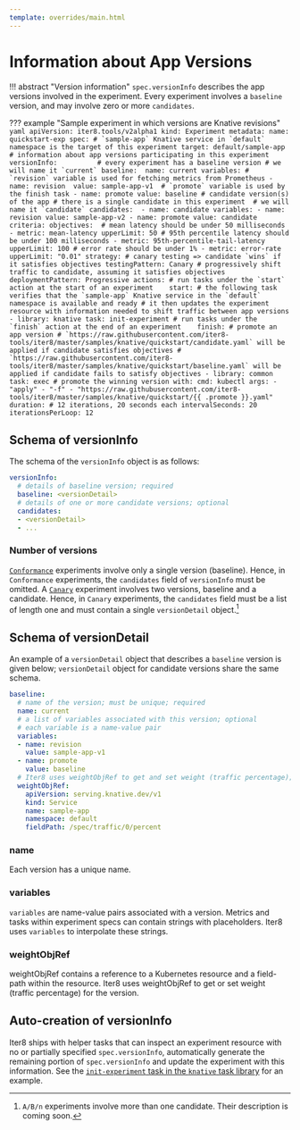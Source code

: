 ```yaml
---
template: overrides/main.html
---
```


# Information about App Versions

!!! abstract "Version information"
    `spec.versionInfo` describes the app versions involved in the experiment. Every experiment involves a `baseline` version, and may involve zero or more `candidates`.

??? example "Sample experiment in which versions are Knative revisions"
    ```yaml
    apiVersion: iter8.tools/v2alpha1
    kind: Experiment
    metadata:
      name: quickstart-exp
    spec:
      # `sample-app` Knative service in `default` namespace is the target of this experiment
      target: default/sample-app
      # information about app versions participating in this experiment
      versionInfo:         
        # every experiment has a baseline version
        # we will name it `current`
        baseline: 
          name: current
          variables:
          # `revision` variable is used for fetching metrics from Prometheus
          - name: revision 
            value: sample-app-v1 
          # `promote` variable is used by the finish task
          - name: promote
            value: baseline
        # candidate version(s) of the app
        # there is a single candidate in this experiment 
        # we will name it `candidate`
        candidates: 
        - name: candidate
          variables:
          - name: revision
            value: sample-app-v2
          - name: promote
            value: candidate 
      criteria:
        objectives: 
        # mean latency should be under 50 milliseconds
        - metric: mean-latency
          upperLimit: 50
        # 95th percentile latency should be under 100 milliseconds
        - metric: 95th-percentile-tail-latency
          upperLimit: 100
        # error rate should be under 1%
        - metric: error-rate
          upperLimit: "0.01"
      strategy:
        # canary testing => candidate `wins` if it satisfies objectives
        testingPattern: Canary
        # progressively shift traffic to candidate, assuming it satisfies objectives
        deploymentPattern: Progressive
        actions:
          # run tasks under the `start` action at the start of an experiment   
          start:
          # the following task verifies that the `sample-app` Knative service in the `default` namespace is available and ready
          # it then updates the experiment resource with information needed to shift traffic between app versions
          - library: knative
            task: init-experiment
          # run tasks under the `finish` action at the end of an experiment   
          finish:
          # promote an app version
          # `https://raw.githubusercontent.com/iter8-tools/iter8/master/samples/knative/quickstart/candidate.yaml` will be applied if candidate satisfies objectives
          # `https://raw.githubusercontent.com/iter8-tools/iter8/master/samples/knative/quickstart/baseline.yaml` will be applied if candidate fails to satisfy objectives
          - library: common
            task: exec # promote the winning version
            with:
              cmd: kubectl
              args:
              - "apply"
              - "-f"
              - "https://raw.githubusercontent.com/iter8-tools/iter8/master/samples/knative/quickstart/{{ .promote }}.yaml"
      duration: # 12 iterations, 20 seconds each
        intervalSeconds: 20
        iterationsPerLoop: 12
    ```

## Schema of versionInfo
The schema of the `versionInfo` object is as follows:

``` yaml
versionInfo:
  # details of baseline version; required
  baseline: <versionDetail> 
  # details of one or more candidate versions; optional
  candidates: 
  - <versionDetail>
  - ...
```

### Number of versions
[`Conformance`](testing.md) experiments involve only a single version (baseline). Hence, in `Conformance` experiments, the `candidates` field of `versionInfo` must be omitted. A [`Canary`](testing.md) experiment involves two versions, baseline and a candidate. Hence, in `Canary` experiments, the `candidates` field must be a list of length one and must contain a single `versionDetail` object.[^1]

## Schema of versionDetail

An example of a `versionDetail` object that describes a `baseline` version is given below; `versionDetail` object for candidate versions share the same schema.

``` yaml
baseline:
  # name of the version; must be unique; required
  name: current
  # a list of variables associated with this version; optional
  # each variable is a name-value pair    
  variables:
  - name: revision 
    value: sample-app-v1 
  - name: promote
    value: baseline
  # Iter8 uses weightObjRef to get and set weight (traffic percentage); optional
  weightObjRef:
    apiVersion: serving.knative.dev/v1
    kind: Service
    name: sample-app
    namespace: default
    fieldPath: /spec/traffic/0/percent  
```

### name
Each version has a unique name.

### variables
`variables` are name-value pairs associated with a version. Metrics and tasks within experiment specs can contain strings with placeholders. Iter8 uses `variables` to interpolate these strings.

### weightObjRef
weightObjRef contains a reference to a Kubernetes resource and a field-path within the resource. Iter8 uses weightObjRef to get or set weight (traffic percentage) for the version.

## Auto-creation of versionInfo

Iter8 ships with helper tasks that can inspect an experiment resource with no or partially specified `spec.versionInfo`, automatically generate the remaining portion of `spec.versionInfo` and update the experiment with this information. See the [`init-experiment` task in the `knative` task library](actions.md) for an example.

[^1]: `A/B/n` experiments involve more than one candidate. Their description is coming soon.




